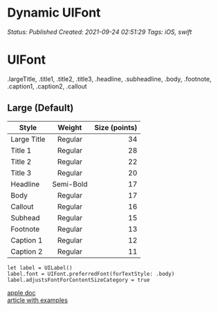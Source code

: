 # Dynamic UIFont

_Status: Published_
_Created: 2021-09-24 02:51:29_
_Tags: iOS, swift_

# UIFont
 
.largeTitle, .title1, .title2, .title3, .headline, .subheadline, .body, .footnote, .caption1, .caption2,  .callout

## Large (Default)  
| Style       | Weight | Size (points)  
| ---------- | :------: | --------------: |  
Large Title | Regular | 34  
Title 1 | Regular | 28  
Title 2 | Regular |  22  
Title 3 | Regular |  20  
Headline | Semi-Bold | 17   
Body |Regular | 17  
Callout | Regular | 16  
Subhead | Regular |15  
Footnote | Regular | 13  
Caption 1 | Regular | 12  
Caption 2 | Regular | 11  

```
let label = UILabel()
label.font = UIFont.preferredFont(forTextStyle: .body)
label.adjustsFontForContentSizeCategory = true 
```
[apple doc](https://developer.apple.com/design/human-interface-guidelines/ios/visual-design/typography/#dynamic-type-sizes])  
[article with examples](https://sarunw.com/posts/scaling-custom-fonts-automatically-with-dynamic-type/)  
